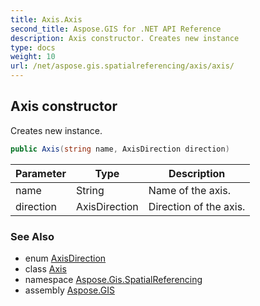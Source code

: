 ```yaml
---
title: Axis.Axis
second_title: Aspose.GIS for .NET API Reference
description: Axis constructor. Creates new instance
type: docs
weight: 10
url: /net/aspose.gis.spatialreferencing/axis/axis/
---
```

## Axis constructor

Creates new instance.

```csharp
public Axis(string name, AxisDirection direction)
```

| Parameter | Type | Description |
| --- | --- | --- |
| name | String | Name of the axis. |
| direction | AxisDirection | Direction of the axis. |

### See Also

* enum [AxisDirection](../../axisdirection/)
* class [Axis](../)
* namespace [Aspose.Gis.SpatialReferencing](../../axis/)
* assembly [Aspose.GIS](../../../)


